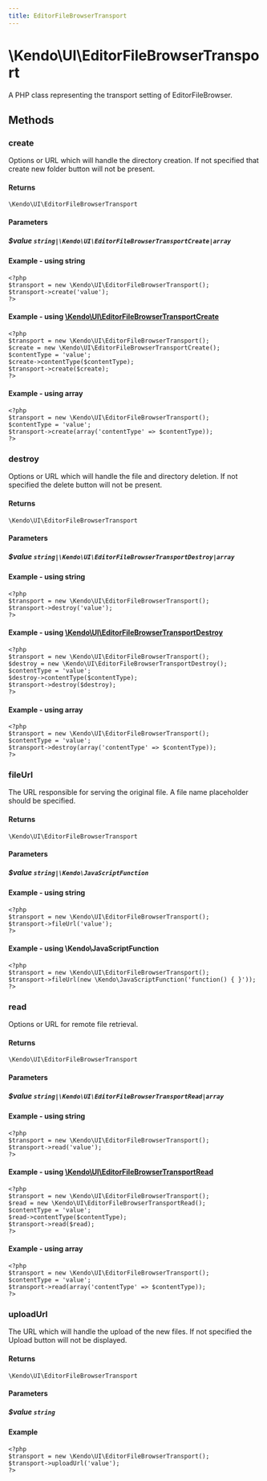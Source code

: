 ```yaml
---
title: EditorFileBrowserTransport
---
```


# \Kendo\UI\EditorFileBrowserTransport

A PHP class representing the transport setting of EditorFileBrowser.


## Methods

### create

Options or URL which will handle the directory creation. If not specified that create new folder button will not be present.

#### Returns
`\Kendo\UI\EditorFileBrowserTransport`

#### Parameters

##### $value `string|\Kendo\UI\EditorFileBrowserTransportCreate|array`




#### Example  - using string
    <?php
    $transport = new \Kendo\UI\EditorFileBrowserTransport();
    $transport->create('value');
    ?>


#### Example - using [\Kendo\UI\EditorFileBrowserTransportCreate](/api/wrappers/php/Kendo/UI/EditorFileBrowserTransportCreate)
    <?php
    $transport = new \Kendo\UI\EditorFileBrowserTransport();
    $create = new \Kendo\UI\EditorFileBrowserTransportCreate();
    $contentType = 'value';
    $create->contentType($contentType);
    $transport->create($create);
    ?>

#### Example - using array

    <?php
    $transport = new \Kendo\UI\EditorFileBrowserTransport();
    $contentType = 'value';
    $transport->create(array('contentType' => $contentType));
    ?>

### destroy

Options or URL which will handle the file and directory deletion. If not specified the delete button will not be present.

#### Returns
`\Kendo\UI\EditorFileBrowserTransport`

#### Parameters

##### $value `string|\Kendo\UI\EditorFileBrowserTransportDestroy|array`




#### Example  - using string
    <?php
    $transport = new \Kendo\UI\EditorFileBrowserTransport();
    $transport->destroy('value');
    ?>


#### Example - using [\Kendo\UI\EditorFileBrowserTransportDestroy](/api/wrappers/php/Kendo/UI/EditorFileBrowserTransportDestroy)
    <?php
    $transport = new \Kendo\UI\EditorFileBrowserTransport();
    $destroy = new \Kendo\UI\EditorFileBrowserTransportDestroy();
    $contentType = 'value';
    $destroy->contentType($contentType);
    $transport->destroy($destroy);
    ?>

#### Example - using array

    <?php
    $transport = new \Kendo\UI\EditorFileBrowserTransport();
    $contentType = 'value';
    $transport->destroy(array('contentType' => $contentType));
    ?>

### fileUrl
The URL responsible for serving the original file. A file name placeholder should be specified.

#### Returns
`\Kendo\UI\EditorFileBrowserTransport`

#### Parameters

##### $value `string|\Kendo\JavaScriptFunction`



#### Example  - using string
    <?php
    $transport = new \Kendo\UI\EditorFileBrowserTransport();
    $transport->fileUrl('value');
    ?>

#### Example  - using \Kendo\JavaScriptFunction
    <?php
    $transport = new \Kendo\UI\EditorFileBrowserTransport();
    $transport->fileUrl(new \Kendo\JavaScriptFunction('function() { }'));
    ?>

### read

Options or URL for remote file retrieval.

#### Returns
`\Kendo\UI\EditorFileBrowserTransport`

#### Parameters

##### $value `string|\Kendo\UI\EditorFileBrowserTransportRead|array`




#### Example  - using string
    <?php
    $transport = new \Kendo\UI\EditorFileBrowserTransport();
    $transport->read('value');
    ?>


#### Example - using [\Kendo\UI\EditorFileBrowserTransportRead](/api/wrappers/php/Kendo/UI/EditorFileBrowserTransportRead)
    <?php
    $transport = new \Kendo\UI\EditorFileBrowserTransport();
    $read = new \Kendo\UI\EditorFileBrowserTransportRead();
    $contentType = 'value';
    $read->contentType($contentType);
    $transport->read($read);
    ?>

#### Example - using array

    <?php
    $transport = new \Kendo\UI\EditorFileBrowserTransport();
    $contentType = 'value';
    $transport->read(array('contentType' => $contentType));
    ?>

### uploadUrl
The URL which will handle the upload of the new files. If not specified the Upload button will not be displayed.

#### Returns
`\Kendo\UI\EditorFileBrowserTransport`

#### Parameters

##### $value `string`



#### Example 
    <?php
    $transport = new \Kendo\UI\EditorFileBrowserTransport();
    $transport->uploadUrl('value');
    ?>

